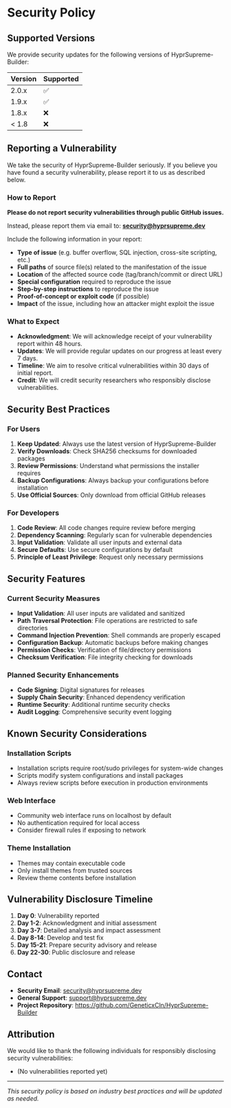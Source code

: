 # Security Policy

## Supported Versions

We provide security updates for the following versions of HyprSupreme-Builder:

| Version | Supported          |
| ------- | ------------------ |
| 2.0.x   | :white_check_mark: |
| 1.9.x   | :white_check_mark: |
| 1.8.x   | :x:                |
| < 1.8   | :x:                |

## Reporting a Vulnerability

We take the security of HyprSupreme-Builder seriously. If you believe you have found a security vulnerability, please report it to us as described below.

### How to Report

**Please do not report security vulnerabilities through public GitHub issues.**

Instead, please report them via email to: **security@hyprsupreme.dev**

Include the following information in your report:

- **Type of issue** (e.g. buffer overflow, SQL injection, cross-site scripting, etc.)
- **Full paths** of source file(s) related to the manifestation of the issue
- **Location** of the affected source code (tag/branch/commit or direct URL)
- **Special configuration** required to reproduce the issue
- **Step-by-step instructions** to reproduce the issue
- **Proof-of-concept or exploit code** (if possible)
- **Impact** of the issue, including how an attacker might exploit the issue

### What to Expect

- **Acknowledgment**: We will acknowledge receipt of your vulnerability report within 48 hours.
- **Updates**: We will provide regular updates on our progress at least every 7 days.
- **Timeline**: We aim to resolve critical vulnerabilities within 30 days of initial report.
- **Credit**: We will credit security researchers who responsibly disclose vulnerabilities.

## Security Best Practices

### For Users

1. **Keep Updated**: Always use the latest version of HyprSupreme-Builder
2. **Verify Downloads**: Check SHA256 checksums for downloaded packages
3. **Review Permissions**: Understand what permissions the installer requires
4. **Backup Configurations**: Always backup your configurations before installation
5. **Use Official Sources**: Only download from official GitHub releases

### For Developers

1. **Code Review**: All code changes require review before merging
2. **Dependency Scanning**: Regularly scan for vulnerable dependencies
3. **Input Validation**: Validate all user inputs and external data
4. **Secure Defaults**: Use secure configurations by default
5. **Principle of Least Privilege**: Request only necessary permissions

## Security Features

### Current Security Measures

- **Input Validation**: All user inputs are validated and sanitized
- **Path Traversal Protection**: File operations are restricted to safe directories
- **Command Injection Prevention**: Shell commands are properly escaped
- **Configuration Backup**: Automatic backups before making changes
- **Permission Checks**: Verification of file/directory permissions
- **Checksum Verification**: File integrity checking for downloads

### Planned Security Enhancements

- **Code Signing**: Digital signatures for releases
- **Supply Chain Security**: Enhanced dependency verification
- **Runtime Security**: Additional runtime security checks
- **Audit Logging**: Comprehensive security event logging

## Known Security Considerations

### Installation Scripts

- Installation scripts require root/sudo privileges for system-wide changes
- Scripts modify system configurations and install packages
- Always review scripts before execution in production environments

### Web Interface

- Community web interface runs on localhost by default
- No authentication required for local access
- Consider firewall rules if exposing to network

### Theme Installation

- Themes may contain executable code
- Only install themes from trusted sources
- Review theme contents before installation

## Vulnerability Disclosure Timeline

1. **Day 0**: Vulnerability reported
2. **Day 1-2**: Acknowledgment and initial assessment
3. **Day 3-7**: Detailed analysis and impact assessment
4. **Day 8-14**: Develop and test fix
5. **Day 15-21**: Prepare security advisory and release
6. **Day 22-30**: Public disclosure and release

## Contact

- **Security Email**: security@hyprsupreme.dev
- **General Support**: support@hyprsupreme.dev
- **Project Repository**: https://github.com/GeneticxCln/HyprSupreme-Builder

## Attribution

We would like to thank the following individuals for responsibly disclosing security vulnerabilities:

- (No vulnerabilities reported yet)

---

*This security policy is based on industry best practices and will be updated as needed.*

